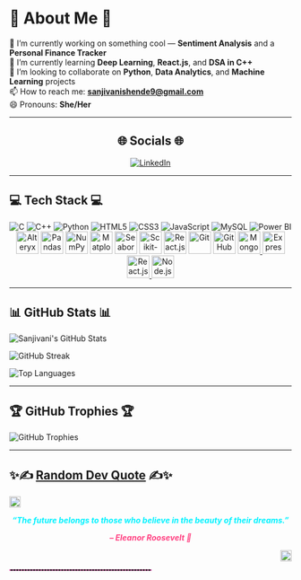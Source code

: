 <h1>💫 About Me 💫</h1>

🔭 I’m currently working on something cool — **Sentiment Analysis** and a **Personal Finance Tracker**  
🌱 I’m currently learning **Deep Learning**, **React.js**, and **DSA in C++**  
👯 I’m looking to collaborate on **Python**, **Data Analytics**, and **Machine Learning** projects  
📫 How to reach me: **sanjivanishende9@gmail.com**  
😄 Pronouns: **She/Her**

---

<h2 align="center">🌐 Socials 🌐</h2>

<p align="center">
  <a href="https://www.linkedin.com/in/sanjivanishende9/" target="_blank">
    <img src="https://img.shields.io/badge/LinkedIn-blue?logo=linkedin&style=for-the-badge" alt="LinkedIn"/>
  </a>
</p>

---

<h2 >💻 Tech Stack 💻</h2>

<p align="center" >
  <img src="https://img.icons8.com/color/48/000000/c-programming.png" alt="C"/>
  <img src="https://img.icons8.com/color/48/000000/c-plus-plus-logo.png" alt="C++"/>
  <img src="https://img.icons8.com/color/48/000000/python.png" alt="Python"/>
  <img src="https://img.icons8.com/color/48/000000/html-5--v1.png" alt="HTML5"/>
  <img src="https://img.icons8.com/color/48/000000/css3.png" alt="CSS3"/>
  <img src="https://img.icons8.com/color/48/000000/javascript--v1.png" alt="JavaScript"/>
  <img src="https://img.icons8.com/ios-filled/48/4a90e2/mysql-logo.png" alt="MySQL"/>
  <img src="https://img.icons8.com/color/48/000000/power-bi.png" alt="Power BI"/>
 <img src="https://static.cdnlogo.com/logos/a/22/alteryx.svg" alt="Alteryx" height="40"/>
<img src="https://cdn.jsdelivr.net/gh/devicons/devicon/icons/pandas/pandas-original.svg" alt="Pandas" height="40"/>
  <img src="https://cdn.jsdelivr.net/gh/devicons/devicon/icons/numpy/numpy-original.svg" alt="NumPy" height="40"/>
  <img src="https://cdn.jsdelivr.net/gh/devicons/devicon/icons/matplotlib/matplotlib-original.svg" alt="Matplotlib" height="40"/>
  <img src="https://seaborn.pydata.org/_static/logo-wide-lightbg.svg" alt="Seaborn" height="40"/>
  <img src="https://upload.wikimedia.org/wikipedia/commons/0/05/Scikit_learn_logo_small.svg" alt="Scikit-Learn" height="40"/>
  <img src="https://cdn.jsdelivr.net/gh/devicons/devicon/icons/react/react-original.svg" alt="React.js" height="40"/>
  <img src="https://cdn.jsdelivr.net/gh/devicons/devicon/icons/git/git-original.svg" alt="Git" height="40"/>
  <img src="https://cdn.jsdelivr.net/gh/devicons/devicon/icons/github/github-original.svg" alt="GitHub" height="40"/>
  <a href="https://www.mongodb.com/" target="_blank">
    <img src="https://cdn.jsdelivr.net/gh/devicons/devicon/icons/mongodb/mongodb-original.svg" alt="MongoDB" height="40"/>
  </a>
  <a href="https://expressjs.com/" target="_blank">
    <img src="https://cdn.jsdelivr.net/gh/devicons/devicon/icons/express/express-original.svg" alt="Express.js" height="40"/>
  </a>
  <a href="https://reactjs.org/" target="_blank">
    <img src="https://cdn.jsdelivr.net/gh/devicons/devicon/icons/react/react-original.svg" alt="React.js" height="40"/>
  </a>
  <a href="https://nodejs.org/" target="_blank">
    <img src="https://cdn.jsdelivr.net/gh/devicons/devicon/icons/nodejs/nodejs-original.svg" alt="Node.js" height="40"/>
  </a>
</p>

---

<h2 >📊 GitHub Stats 📊</h2>

<p >
  <img src="https://github-readme-stats.vercel.app/api?username=sanjivani2005&theme=radical&hide_border=false&include_all_commits=true&count_private=true" alt="Sanjivani's GitHub Stats" />
</p>
<p >
  <img src="https://github-readme-streak-stats-eight.vercel.app/?user=sanjivani2005&theme=radical&hide_border=false" alt="GitHub Streak" />
</p>

<p >
  <img src="https://github-readme-stats.vercel.app/api/top-langs/?username=sanjivani2005&theme=radical&hide_border=false&layout=compact" alt="Top Languages" />
</p>

---

<h2 >🏆 GitHub Trophies 🏆</h2>

<p >
  <img src="https://github-profile-trophy.vercel.app/?username=sanjivani2005&theme=radical&no-frame=true&no-bg=false&margin-w=4" alt="GitHub Trophies" />
</p>

---

 <h2 >✨✍️ <u>Random Dev Quote</u> ✍️✨</h2>

<p  >
  <img src="https://img.icons8.com/fluency/48/quote-left.png" height="20"/>
</p>

<p align="center" >
  <b><i>
    <font color="#00f2ff">
      “The future belongs to those who believe in the beauty of their dreams.”
    </font>
  </i></b>
</p>

<p align="center">
  <b><i>
    <font color="#ff4081">– Eleanor Roosevelt 🌸</font>
  </i></b>
</p>

<p align="right">
  <img src="https://img.icons8.com/fluency/48/quote-right.png" height="20"/>
</p>

<hr style="border: 1px dashed #ff79c6; width: 50%;" />





